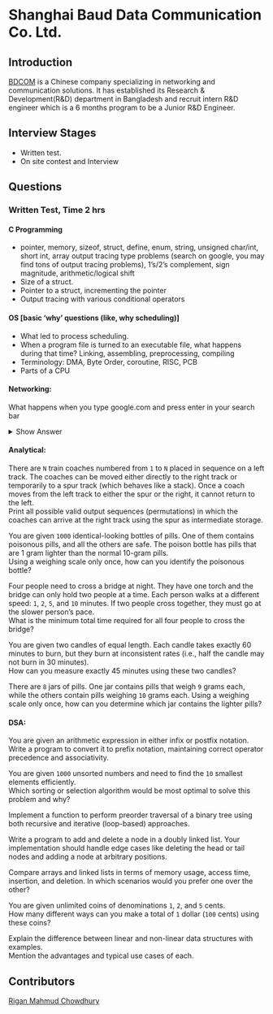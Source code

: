 # Shanghai Baud Data Communication Co. Ltd.

## Introduction
[BDCOM](https://www.bdcom.cn/about/) is a Chinese company specializing in networking and communication solutions. It has established its Research & Development(R&D) department in Bangladesh and recruit intern R&D engineer which is a 6 months program to be a Junior R&D Engineer.

## Interview Stages
- Written test.
- On site contest and Interview

## Questions

### Written Test, Time 2 hrs
#### C Programming 
- pointer, memory, sizeof, struct, define, enum, string, unsigned char/int, short int, array output tracing type problems (search on google, you may find tons of output tracing problems), 1’s/2’s complement, sign magnitude, arithmetic/logical shift
- Size of a struct.
- Pointer to a struct, incrementing the pointer
- Output tracing with various conditional operators

#### OS [basic ‘why’ questions (like, why scheduling)]
- What led to process scheduling.
- When a program file is turned to an executable file, what happens during that time? Linking, assembling, preprocessing, compiling
- Terminology: DMA, Byte Order, coroutine, RISC, PCB
- Parts of a CPU

#### Networking:
<article>

What happens when you type google.com and press enter in your search bar
<details><summary>Show Answer</summary>

This is a very important question and aims to check the knowledge of networking. A very thorough explanation of this question is answered here in [What Happens When](https://github.com/alex/what-happens-when)
</details>
</article>

#### Analytical:
<article>

There are `N` train coaches numbered from `1` to `N` placed in sequence on a left track. The coaches can be moved either directly to the right track or temporarily to a spur track (which behaves like a stack). Once a coach moves from the left track to either the spur or the right, it cannot return to the left.  
Print all possible valid output sequences (permutations) in which the coaches can arrive at the right track using the spur as intermediate storage.
</article>

<article>

You are given `1000` identical-looking bottles of pills. One of them contains poisonous pills, and all the others are safe. The poison bottle has pills that are 1 gram lighter than the normal 10-gram pills.  
Using a weighing scale only once, how can you identify the poisonous bottle?
</article>

<article>

Four people need to cross a bridge at night. They have one torch and the bridge can only hold two people at a time. Each person walks at a different speed: `1`, `2`, `5`, and `10` minutes. If two people cross together, they must go at the slower person’s pace.  
What is the minimum total time required for all four people to cross the bridge?
</article>

<article>

You are given two candles of equal length. Each candle takes exactly 60 minutes to burn, but they burn at inconsistent rates (i.e., half the candle may not burn in 30 minutes).  
How can you measure exactly 45 minutes using these two candles?
</article>

<article>

There are `8` jars of pills. One jar contains pills that weigh `9` grams each, while the others contain pills weighing `10` grams each. Using a weighing scale only once, how can you determine which jar contains the lighter pills?
</article>

#### DSA: 
<article>

You are given an arithmetic expression in either infix or postfix notation.  
Write a program to convert it to prefix notation, maintaining correct operator precedence and associativity.
</article>

<article>

You are given `1000` unsorted numbers and need to find the `10` smallest elements efficiently.  
Which sorting or selection algorithm would be most optimal to solve this problem and why?
</article>

<article>

Implement a function to perform preorder traversal of a binary tree using both recursive and iterative (loop-based) approaches.
</article>

<article>

Write a program to add and delete a node in a doubly linked list. Your implementation should handle edge cases like deleting the head or tail nodes and adding a node at arbitrary positions.
</article>

<article>

Compare arrays and linked lists in terms of memory usage, access time, insertion, and deletion. In which scenarios would you prefer one over the other?
</article>

<article>

You are given unlimited coins of denominations `1`, `2`, and `5` cents.  
How many different ways can you make a total of `1` dollar (`100` cents) using these coins?
</article>
 
<article>

Explain the difference between linear and non-linear data structures with examples.  
Mention the advantages and typical use cases of each.
</article>


## Contributors
[Rigan Mahmud Chowdhury](https://www.linkedin.com/in/rigan-mahmud-chowdhury-9622b2240/)  
